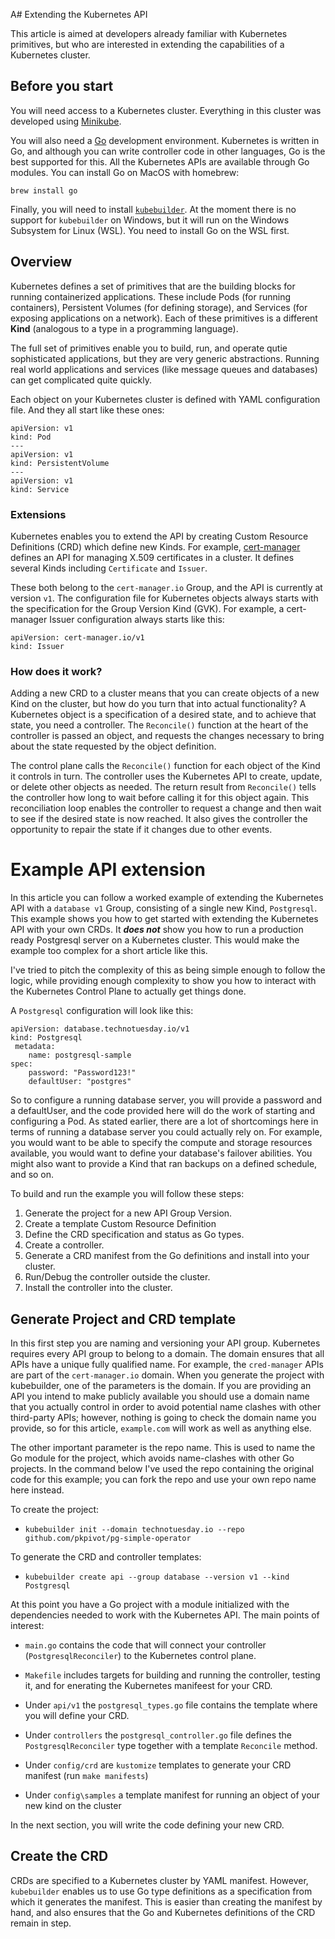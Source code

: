 A# Extending the Kubernetes API 

This article is aimed at developers already familiar with Kubernetes primitives, but who are interested in extending the capabilities of a Kubernetes cluster. 

## Before you start

You will need access to a Kubernetes cluster. Everything in this cluster was developed using [Minikube](https://minikube.sigs.k8s.io/docs/start/). 

You will also need a [Go](https://go.dev) development environment. Kubernetes is written in Go, and although you can write controller code in other languages, Go is the best supported for this. All the Kubernetes APIs are available through Go modules. You can install Go on MacOS with homebrew:

`brew install go` 

Finally, you will need to install [`kubebuilder`](https://book.kubebuilder.io/quick-start.html). At the moment there is no support for  `kubebuilder` on Windows, but it will run on the Windows Subsystem for Linux (WSL). You need to install Go on the WSL first. 

## Overview

Kubernetes defines a set of primitives that are the building blocks for running containerized applications. These include Pods (for running containers), Persistent Volumes (for defining storage), and Services (for exposing applications on a network). Each of these primitives is a different **Kind** (analogous to a type in a programming language). 

The full set of primitives enable you to build, run, and operate qutie sophisticated applications, but they are very generic abstractions. Running real world applications and services (like message queues and databases) can get complicated quite quickly. 

Each object on your Kubernetes cluster is defined with YAML configuration file. And they all start like these ones: 
  
    apiVersion: v1
    kind: Pod 
    ---
    apiVersion: v1
    kind: PersistentVolume
    ---
    apiVersion: v1
    kind: Service

### Extensions

Kubernetes enables you to extend the API by creating Custom Resource Definitions (CRD) which define new Kinds. For example, [cert-manager](https://cert-manager.io) defines an API for managing X.509 certificates in a cluster. It defines several Kinds including `Certificate` and `Issuer`. 

These both belong to the `cert-manager.io` Group, and the API is currently at version `v1`. The configuration file for Kubernetes objects always starts with the specification for the Group Version Kind (GVK). For example, a cert-manager Issuer configuration always starts like this: 

    apiVersion: cert-manager.io/v1
    kind: Issuer

### How does it work? 

Adding a new CRD to a cluster means that you can create objects of a new Kind on the cluster, but how do you turn that into actual functionality? A Kubernetes object is a specification of a desired state, and to achieve that state, you need a controller. The `Reconcile()` function at the heart of the controller is passed an object, and requests the changes necessary to bring about the state requested by the object definition. 

The control plane calls the `Reconcile()` function for each object of the Kind it controls in turn. The controller uses the Kubernetes API to create, update, or delete other objects as needed. The return result from `Reconcile()` tells the controller how long to wait before calling it for this object again. This reconciliation loop enables the controller to request a change and then wait to see if the desired state is now reached. It also gives the controller the opportunity to repair the state if it changes due to other events. 



# Example  API extension

In this article you can follow a worked example of extending the Kubernetes API with a `database v1` Group, consisting of a single new Kind, `Postgresql`. This example shows you how to get started with extending the Kubernetes API with your own CRDs. It ***does not*** show you how to run a production ready Postgresql server on a Kubernetes cluster. This would make the example too complex for a short article like this. 

I've tried to pitch the complexity of this as being simple enough to follow the logic, while providing enough complexity to show you how to interact with the Kubernetes Control Plane to actually get things done. 

A `Postgresql` configuration will look like this: 

    apiVersion: database.technotuesday.io/v1
    kind: Postgresql
     metadata:
        name: postgresql-sample
    spec:
        password: "Password123!"
        defaultUser: "postgres"

So to configure a running database server, you will provide a password and a defaultUser, and the code provided here will do the work of starting and configuring a Pod. As stated earlier, there are a lot of shortcomings here in terms of running a database server you could actually rely on. For example, you would want to be able to specify the compute and storage resources available, you would want to define your database's failover abilities. You might also want to provide a Kind that ran backups on a defined schedule, and so on. 

To build and run the example you will follow these steps: 

1. Generate the project for a new API Group Version. 
1. Create a template Custom Resource Definition
1. Define the CRD specification and status as Go types.  
1. Create a controller. 
1. Generate a CRD manifest from the Go definitions and install into your cluster.  
1. Run/Debug the controller outside the cluster. 
1. Install the controller into the cluster. 

## Generate Project and CRD template

In this first step you are naming and versioning your API group. Kubernetes requires every API group to belong to a domain. The domain ensures that all APIs have a unique fully qualified name. For example, the `cred-manager` APIs are part of the `cert-manager.io` domain. When you generate the project with kubebuilder, one of the parameters is the domain. If you are providing an API you intend to make publicly available you should use a domain name that you actually control in order to avoid potential name clashes with other third-party APIs; however, nothing is going to check the domain name you provide, so for this article, `example.com` will work as well as anything else. 

The other important parameter is the repo name. This is used to name the Go module for the project, which avoids name-clashes with other Go projects. In the command below I've used the repo containing the original code for this example; you can fork the repo and use your own repo name here instead.  

To create the project: 

* `kubebuilder init --domain technotuesday.io --repo github.com/pkpivot/pg-simple-operator`

To generate the CRD and controller templates: 

* `kubebuilder create api --group database --version v1 --kind Postgresql`

At this point you have a Go project with a module initialized with the dependencies needed to work with the Kubernetes API. The main points of interest: 

* `main.go` contains the code that will connect your controller (`PostgresqlReconciler`) to the Kubernetes control plane. 

* `Makefile` includes targets for building and running the controller, testing it, and for enerating the Kubernetes manifeest for your CRD. 

* Under `api/v1` the `postgresql_types.go` file contains the template where you will define your CRD. 

* Under `controllers` the `postgresql_controller.go` file defines the `PostgresqlReconciler` type together with a template `Reconcile` method. 

* Under `config/crd` are `kustomize` templates to generate your CRD manifest (run `make manifests`)

* Under `config\samples` a template manifest for running an object of your new kind on the cluster 

In the next section, you will write the code defining your new CRD. 

## Create the CRD

CRDs are specified to a Kubernetes cluster by YAML manifest. However, `kubebuilder` enables us to use Go type definitions as a specification from which it generates the manifest. This is easier than creating the manifest by hand, and also ensures that the Go and Kubernetes definitions of the CRD remain in step. 










